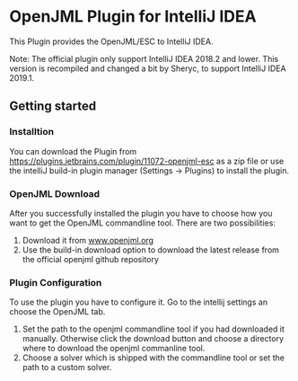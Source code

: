 # OpenJML Plugin for IntelliJ IDEA  
This Plugin provides the OpenJML/ESC to IntelliJ IDEA. 

Note: The official plugin only support IntelliJ IDEA 2018.2 and lower. This version is recompiled and changed a bit by Sheryc, to support IntelliJ IDEA 2019.1.

## Getting started

### Installtion
You can download the Plugin from https://plugins.jetbrains.com/plugin/11072-openjml-esc as a zip file or use the intelliJ build-in plugin manager (Settings -> Plugins) to install the plugin.

### OpenJML Download
After you successfully installed the plugin you have to choose how you want to get the OpenJML commandline tool. There are two possibilities:
1. Download it from www.openjml.org
2. Use the build-in download option to download the latest release from the official openjml github repository

### Plugin Configuration
To use the plugin you have to configure it. Go to the intellij settings an choose the OpenJML tab. 
1. Set the path to the openjml commandline tool if you had downloaded it manually. Otherwise click the download button and choose a directory where to download the openjml commanline tool.
2. Choose a solver which is shipped with the commandline tool or set the path to a custom solver.
